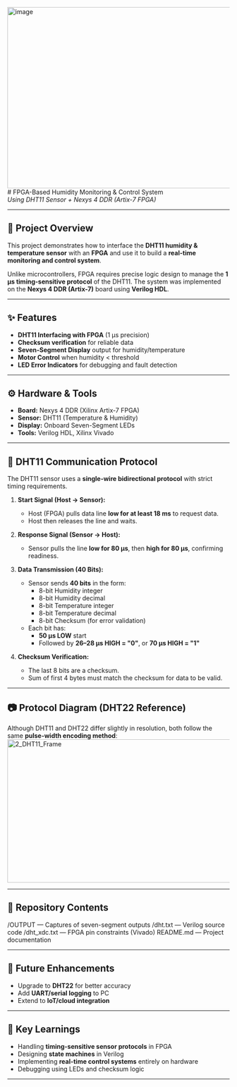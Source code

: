 <img width="1024" height="411" alt="image" src="https://github.com/user-attachments/assets/55936265-b7c6-4c4a-9a5d-eac0f1df00ca" /># FPGA-Based Humidity Monitoring & Control System  
*Using DHT11 Sensor + Nexys 4 DDR (Artix-7 FPGA)*  

---

## 📖 Project Overview  
This project demonstrates how to interface the **DHT11 humidity & temperature sensor** with an **FPGA** and use it to build a **real-time monitoring and control system**.  

Unlike microcontrollers, FPGA requires precise logic design to manage the **1 µs timing-sensitive protocol** of the DHT11. The system was implemented on the **Nexys 4 DDR (Artix-7)** board using **Verilog HDL**.  

---

## ✨ Features  
- **DHT11 Interfacing with FPGA** (1 µs precision)  
- **Checksum verification** for reliable data  
- **Seven-Segment Display** output for humidity/temperature  
- **Motor Control** when humidity < threshold  
- **LED Error Indicators** for debugging and fault detection  

---

## ⚙️ Hardware & Tools  
- **Board:** Nexys 4 DDR (Xilinx Artix-7 FPGA)  
- **Sensor:** DHT11 (Temperature & Humidity)  
- **Display:** Onboard Seven-Segment LEDs  
- **Tools:** Verilog HDL, Xilinx Vivado  

---

## 🔄 DHT11 Communication Protocol  

The DHT11 sensor uses a **single-wire bidirectional protocol** with strict timing requirements.  

1. **Start Signal (Host → Sensor):**  
   - Host (FPGA) pulls data line **low for at least 18 ms** to request data.  
   - Host then releases the line and waits.  

2. **Response Signal (Sensor → Host):**  
   - Sensor pulls the line **low for 80 µs**, then **high for 80 µs**, confirming readiness.  

3. **Data Transmission (40 Bits):**  
   - Sensor sends **40 bits** in the form:  
     - 8-bit Humidity integer  
     - 8-bit Humidity decimal  
     - 8-bit Temperature integer  
     - 8-bit Temperature decimal  
     - 8-bit Checksum (for error validation)  
   - Each bit has:  
     - **50 µs LOW** start  
     - Followed by **26–28 µs HIGH = "0"**, or **70 µs HIGH = "1"**  

4. **Checksum Verification:**  
   - The last 8 bits are a checksum.  
   - Sum of first 4 bytes must match the checksum for data to be valid.  

---

## 📷 Protocol Diagram (DHT22 Reference)  
Although DHT11 and DHT22 differ slightly in resolution, both follow the same **pulse-width encoding method**:  
<img width="1500" height="325" alt="2_DHT11_Frame" src="https://github.com/user-attachments/assets/8beb0ff2-733a-42dc-a2ad-655e4b71826a" />


---

## 📂 Repository Contents  
/OUTPUT — Captures of seven-segment outputs
/dht.txt — Verilog source code
/dht_xdc.txt — FPGA pin constraints (Vivado)
README.md — Project documentation


---

## 🔮 Future Enhancements  
- Upgrade to **DHT22** for better accuracy  
- Add **UART/serial logging** to PC  
- Extend to **IoT/cloud integration**  

---

## 📌 Key Learnings  
- Handling **timing-sensitive sensor protocols** in FPGA  
- Designing **state machines** in Verilog  
- Implementing **real-time control systems** entirely on hardware  
- Debugging using LEDs and checksum logic  

---
